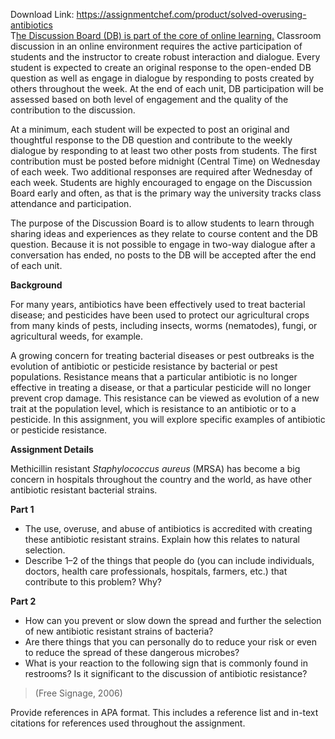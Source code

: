 Download Link: https://assignmentchef.com/product/solved-overusing-antibiotics
<br>
T<a href="https://www.coursehero.com/tutors-problems/Biology/9026269-he-Discussion-Board-DB-is-part-of-the-core-of-online-learning-Class/?justUnlocked=1#">he Discussion Board (DB) is part of the core of online learning.</a> Classroom discussion in an online environment requires the active participation of students and the instructor to create robust interaction and dialogue. Every student is expected to create an original response to the open-ended DB question as well as engage in dialogue by responding to posts created by others throughout the week. At the end of each unit, DB participation will be assessed based on both level of engagement and the quality of the contribution to the discussion.

At a minimum, each student will be expected to post an original and thoughtful response to the DB question and contribute to the weekly dialogue by responding to at least two other posts from students. The first contribution must be posted before midnight (Central Time) on Wednesday of each week. Two additional responses are required after Wednesday of each week. Students are highly encouraged to engage on the Discussion Board early and often, as that is the primary way the university tracks class attendance and participation.

The purpose of the Discussion Board is to allow students to learn through sharing ideas and experiences as they relate to course content and the DB question. Because it is not possible to engage in two-way dialogue after a conversation has ended, no posts to the DB will be accepted after the end of each unit.

<strong>Background</strong>

For many years, antibiotics have been effectively used to treat bacterial disease; and pesticides have been used to protect our agricultural crops from many kinds of pests, including insects, worms (nematodes), fungi, or agricultural weeds, for example.

A growing concern for treating bacterial diseases or pest outbreaks is the evolution of antibiotic or pesticide resistance by bacterial or pest populations. Resistance means that a particular antibiotic is no longer effective in treating a disease, or that a particular pesticide will no longer prevent crop damage. This resistance can be viewed as evolution of a new trait at the population level, which is resistance to an antibiotic or to a pesticide. In this assignment, you will explore specific examples of antibiotic or pesticide resistance.

<strong>Assignment Details</strong>

Methicillin resistant <em>Staphylococcus aureus</em> (MRSA) has become a big concern in hospitals throughout the country and the world, as have other antibiotic resistant bacterial strains.

<strong>Part 1</strong>

<ul>

 <li>The use, overuse, and abuse of antibiotics is accredited with creating these antibiotic resistant strains. Explain how this relates to natural selection.</li>

 <li>Describe 1–2 of the things that people do (you can include individuals, doctors, health care professionals, hospitals, farmers, etc.) that contribute to this problem? Why?</li>

</ul>

<strong>Part 2</strong>

<ul>

 <li>How can you prevent or slow down the spread and further the selection of new antibiotic resistant strains of bacteria?</li>

 <li>Are there things that you can personally do to reduce your risk or even to reduce the spread of these dangerous microbes?</li>

 <li>What is your reaction to the following sign that is commonly found in restrooms? Is it significant to the discussion of antibiotic resistance?</li>

</ul>

<blockquote>

 (Free Signage, 2006)

</blockquote>

Provide references in APA format. This includes a reference list and in-text citations for references used throughout the assignment.